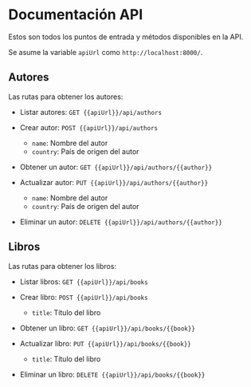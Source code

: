 # Documentación API

Estos son todos los puntos de entrada y métodos disponibles en la API.

Se asume la variable `apiUrl` como `http://localhost:8000/`.

## Autores

Las rutas para obtener los autores:

- Listar autores: `GET {{apiUrl}}/api/authors`

- Crear autor: `POST {{apiUrl}}/api/authors`

  - `name`: Nombre del autor
  - `country`: País de origen del autor

- Obtener un autor: `GET {{apiUrl}}/api/authors/{{author}}`

- Actualizar autor: `PUT {{apiUrl}}/api/authors/{{author}}`

  - `name`: Nombre del autor
  - `country`: País de origen del autor

- Eliminar un autor: `DELETE {{apiUrl}}/api/authors/{{author}}`

## Libros

Las rutas para obtener los libros:

- Listar libros: `GET {{apiUrl}}/api/books`

- Crear libro: `POST {{apiUrl}}/api/books`

  - `title`: Título del libro

- Obtener un libro: `GET {{apiUrl}}/api/books/{{book}}`

- Actualizar libro: `PUT {{apiUrl}}/api/books/{{book}}`

  - `title`: Título del libro

- Eliminar un libro: `DELETE {{apiUrl}}/api/books/{{book}}`

